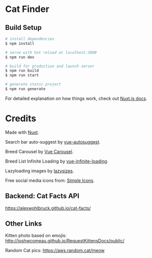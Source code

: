 # Cat Finder

## Build Setup

```bash
# install dependencies
$ npm install

# serve with hot reload at localhost:3000
$ npm run dev

# build for production and launch server
$ npm run build
$ npm run start

# generate static project
$ npm run generate
```

For detailed explanation on how things work, check out [Nuxt.js docs](https://nuxtjs.org).



# Credits

Made with [Nuxt](https://nuxtjs.org).

Search bar auto-suggest by [vue-autosuggest](https://github.com/darrenjennings/vue-autosuggest).

Breed Carousel by [Vue Carousel](https://github.com/SSENSE/vue-carousel).

Breed List Infinite Loading by [vue-infinite-loading](https://github.com//PeachScript/vue-infinite-loading).

Lazyloading images by [lazysizes](https://github.com/aFarkas/lazysizes).

Free social media icons from: [Simple Icons](http://simpleicons.org).

## Backend: Cat Facts API
https://alexwohlbruck.github.io/cat-facts/

## Other Links
Kitten photo based on emojis:
http://joshwcomeau.github.io/RequestKittensDocs/public/

Random Cat pics:
https://aws.random.cat/meow